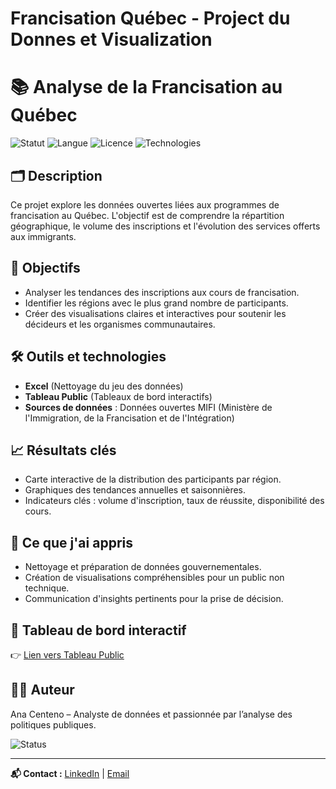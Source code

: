 # Francisation Québec - Project du Donnes et Visualization

# 📚 Analyse de la Francisation au Québec

![Statut](https://img.shields.io/badge/Statut-En%20cours-orange)
![Langue](https://img.shields.io/badge/Language-Français-blue)
![Licence](https://img.shields.io/badge/Licence-MIT-green)
![Technologies](https://img.shields.io/badge/Outils-Python%20%7C%20Tableau-lightgrey)


## 🗂️ Description
Ce projet explore les données ouvertes liées aux programmes de francisation au Québec. L'objectif est de comprendre la répartition géographique, le volume des inscriptions et l'évolution des services offerts aux immigrants.

## 🎯 Objectifs
- Analyser les tendances des inscriptions aux cours de francisation.
- Identifier les régions avec le plus grand nombre de participants.
- Créer des visualisations claires et interactives pour soutenir les décideurs et les organismes communautaires.

## 🛠️ Outils et technologies
- **Excel** (Nettoyage du jeu des données)
- **Tableau Public** (Tableaux de bord interactifs)
- **Sources de données** : Données ouvertes MIFI (Ministère de l'Immigration, de la Francisation et de l'Intégration)

## 📈 Résultats clés
- Carte interactive de la distribution des participants par région.
- Graphiques des tendances annuelles et saisonnières.
- Indicateurs clés : volume d'inscription, taux de réussite, disponibilité des cours.

## 🚀 Ce que j'ai appris
- Nettoyage et préparation de données gouvernementales.
- Création de visualisations compréhensibles pour un public non technique.
- Communication d'insights pertinents pour la prise de décision.

## 🔗 Tableau de bord interactif
👉 [Lien vers Tableau Public](https://tonlien.tableaupublic.com) 


## 👩‍💻 Auteur
Ana Centeno – Analyste de données et passionnée par l’analyse des politiques publiques.

![Status](https://img.shields.io/badge/Statut-En%20cours-orange)



---

**📬 Contact :** [LinkedIn](https://www.linkedin.com/in/ana-centeno-baltazar/) | [Email](CentenoAj@outlook.com)
